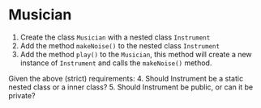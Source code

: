 # Musician

1. Create the class `Musician` with a nested class `Instrument`
2. Add the method `makeNoise()` to the nested class `Instrument`
3. Add the method `play()` to the `Musician`, this method will create a new instance of `Instrument` and calls the `makeNoise()` method.

Given the above (strict) requirements:
4. Should Instrument be a static nested class or a inner class?
5. Should Instrument be public, or can it be private? 